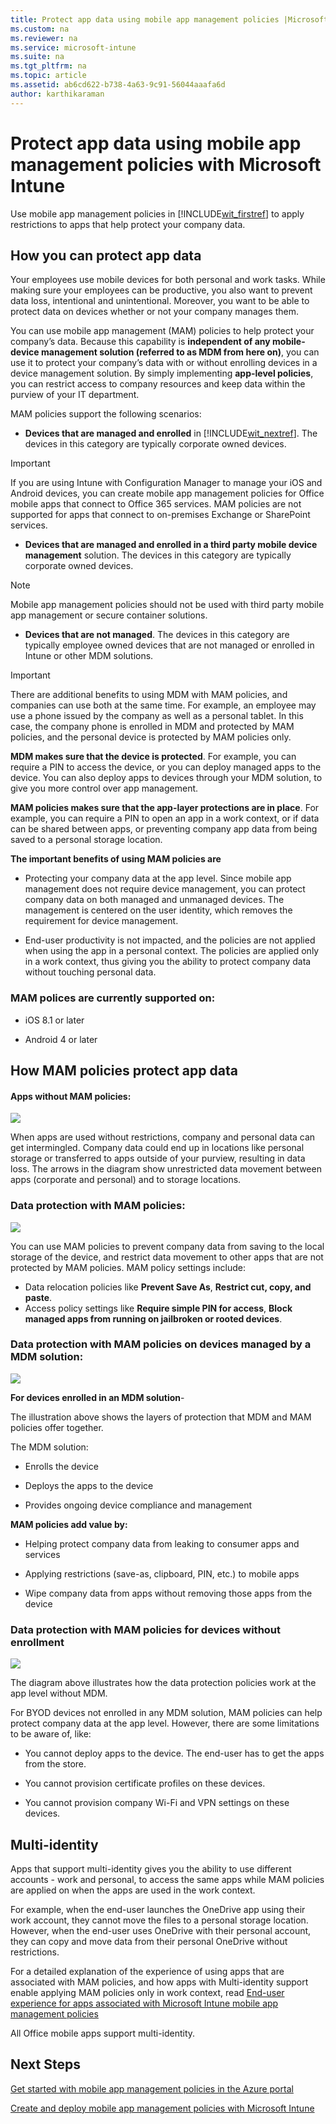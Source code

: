 ```yaml
---
title: Protect app data using mobile app management policies |Microsoft Intune
ms.custom: na
ms.reviewer: na
ms.service: microsoft-intune
ms.suite: na
ms.tgt_pltfrm: na
ms.topic: article
ms.assetid: ab6cd622-b738-4a63-9c91-56044aaafa6d
author: karthikaraman
---
```

# Protect app data using mobile app management policies with Microsoft Intune
Use mobile app management policies in [!INCLUDE[wit_firstref](../includes/wit_firstref_md.md)] to apply restrictions to apps that help protect your company data.

## How you can protect app data
Your employees use mobile devices for both personal and work tasks.  While making sure your employees can be productive, you also want to prevent data loss, intentional and unintentional.  Moreover, you want to be able to protect data on devices whether or not your company manages them.

You can use mobile app management (MAM) policies to help protect your company’s data. Because this capability is **independent of any mobile-device management solution (referred to as MDM from here on)**, you can use it to protect your company’s data with or without enrolling devices in a device management solution. By simply implementing **app-level policies**, you can restrict access to company resources and keep data within the purview of your IT department.

MAM policies support the following scenarios:

-   **Devices that are managed and enrolled** in [!INCLUDE[wit_nextref](../includes/wit_nextref_md.md)]. The devices in this category are typically corporate owned devices.

> [!IMPORTANT]
> If you are using Intune with Configuration Manager to manage your iOS and Android devices, you can create mobile app management policies for Office mobile apps that connect to Office 365 services. MAM policies are not supported for apps that connect to on-premises Exchange or SharePoint services.

-   **Devices that are managed and enrolled in a third party mobile device management**  solution.   The devices in this category are typically corporate owned devices.

> [!NOTE]
> Mobile app management policies should not be used with third party mobile app management  or secure container solutions.

-   **Devices that are not managed**.  The devices in this category are typically employee owned devices that are not managed or enrolled in Intune or other MDM solutions.

> [!IMPORTANT]
> There are additional benefits to using MDM with MAM  policies, and companies can use both at the same time. For example, an employee may use a phone issued by the company as well as a personal tablet.  In this case, the company phone is enrolled in MDM and protected by MAM policies, and the personal device is protected by MAM policies only.

**MDM makes sure that the device is protected**.  For example, you can require a PIN to access the device, or you can deploy managed apps to the device. You can also deploy apps to devices through your MDM solution, to give you more control over app management.

**MAM policies makes sure that the app-layer protections are in place**. For example, you can require a PIN to open an app in a work context, or if data can be shared between apps, or preventing company app data from being saved to a personal storage location.

**The important benefits of using MAM policies are**

-   Protecting your company data at the app level.  Since mobile app management does not require device management, you can protect company data on both managed and unmanaged devices. The management is centered on the user identity, which removes the requirement for device management.

-   End-user productivity is not impacted, and the policies are not applied when using the app in a personal context.  The policies are applied only in a work context, thus giving you the ability to protect company data without touching personal data.

### MAM polices are currently supported on:
-   iOS 8.1 or later

-   Android 4 or later

##  How MAM policies protect app data

####  Apps without MAM policies:

![](../media/Apps_without_MAM_policies.png)

When apps are used without restrictions, company and personal data can get intermingled.  Company data could end up in locations like personal storage or transferred to apps outside of your  purview,  resulting in data loss. The arrows in the diagram show unrestricted data movement between apps (corporate and personal) and to storage locations.

### Data protection with MAM policies:

![](../media/Apps_with_mobile_app_policies.png)

You can use MAM policies to prevent company data from saving to the local storage of the device, and restrict data movement to other apps that are not protected by MAM policies. MAM policy settings include:
- Data relocation policies like
 **Prevent Save As**, **Restrict cut, copy, and paste**.
- Access policy settings like **Require simple PIN for access**, **Block managed apps from running on jailbroken or rooted devices**.

### Data protection with MAM policies on devices managed by a MDM solution:

![](../media/MAM_BYOD_November.png)

**For devices enrolled in an MDM solution**-

The illustration above shows the layers of protection that MDM and MAM policies offer together.

The MDM solution:

-   Enrolls the device

-   Deploys the apps to the device

-   Provides ongoing device compliance and management

**MAM policies add value by:**

-   Helping protect  company data from leaking to consumer apps and services

-   Applying restrictions (save-as, clipboard, PIN, etc.) to mobile apps

-   Wipe company data from apps without removing those apps from the device


### Data protection with MAM policies for devices without enrollment

![](../media/MAM_ManagedDevices_November.png)

The diagram above illustrates how the data protection policies work at the app level without MDM.

For BYOD devices not enrolled in any MDM solution, MAM policies can help protect company data at the app level.
However, there are some limitations to be aware of, like:

-   You cannot deploy apps to the device.  The end-user has to get the apps from the store.

-   You cannot provision certificate profiles on these devices.

-   You cannot provision company Wi-Fi and VPN settings on these devices.


## Multi-identity

Apps that support multi-identity gives you the ability to use different accounts - work and personal, to access the same apps while MAM policies are applied on when the apps are used in the work context.  

For example, when the end-user launches the OneDrive app using their work account, they cannot move the files to a personal storage location. However, when the end-user uses OneDrive with their personal account, they can copy and move data from their personal OneDrive without restrictions.  

For a detailed explanation of the experience of using apps that are associated with MAM policies, and how apps with Multi-identity support enable applying MAM policies only in work context, read [End-user experience for apps associated with Microsoft Intune mobile app management policies](end-user-experience-for-apps-associated-with-microsoft-intune-mobile-app-management-policies.md)

All Office mobile apps support multi-identity.

##  Next Steps
[Get started with mobile app management policies in the Azure portal](Get-started-with-mobile-app-management-policies-in-the-Azure-portal.md)

[Create and deploy mobile app management policies with Microsoft Intune](Create-and-deploy-mobile-app-management-policies-with-Microsoft-Intune.md)
